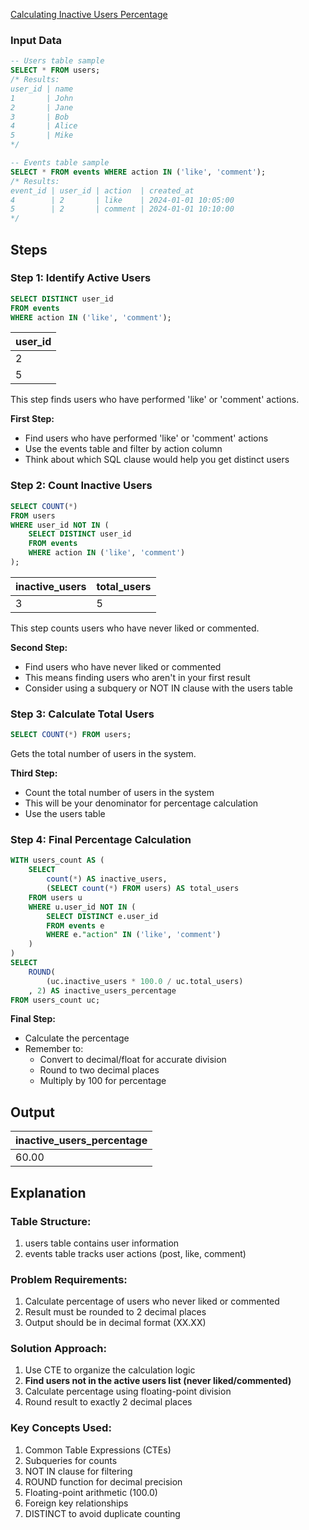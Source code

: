 [Calculating Inactive Users Percentage](https://challenges.prepvector.com/challenges/fe090a86-abf5-4e46-92b4-6fc5ce069bc3/questions/04e7018e-0724-4f82-b90f-000f286da314)

### Input Data
```sql
-- Users table sample
SELECT * FROM users;
/* Results:
user_id | name
1       | John
2       | Jane
3       | Bob
4       | Alice
5       | Mike
*/

-- Events table sample
SELECT * FROM events WHERE action IN ('like', 'comment');
/* Results:
event_id | user_id | action  | created_at
4        | 2       | like    | 2024-01-01 10:05:00
5        | 2       | comment | 2024-01-01 10:10:00
*/
```

## Steps
### Step 1: Identify Active Users
```sql
SELECT DISTINCT user_id
FROM events
WHERE action IN ('like', 'comment');
```
|user_id|
|-------|
|2|
|5|

This step finds users who have performed 'like' or 'comment' actions.

**First Step:**
* Find users who have performed 'like' or 'comment' actions
* Use the events table and filter by action column
* Think about which SQL clause would help you get distinct users

### Step 2: Count Inactive Users
```sql
SELECT COUNT(*)
FROM users
WHERE user_id NOT IN (
    SELECT DISTINCT user_id
    FROM events
    WHERE action IN ('like', 'comment')
);
```
|inactive_users|total_users|
|--------------|-----------|
|3|5|

This step counts users who have never liked or commented.

**Second Step:**
* Find users who have never liked or commented
* This means finding users who aren't in your first result
* Consider using a subquery or NOT IN clause with the users table

### Step 3: Calculate Total Users
```sql
SELECT COUNT(*) FROM users;
```
Gets the total number of users in the system.

**Third Step:**
* Count the total number of users in the system
* This will be your denominator for percentage calculation
* Use the users table

### Step 4: Final Percentage Calculation
```sql
WITH users_count AS (
	SELECT 
		count(*) AS inactive_users,
		(SELECT count(*) FROM users) AS total_users
	FROM users u 
	WHERE u.user_id NOT IN (
		SELECT DISTINCT e.user_id
		FROM events e 
		WHERE e."action" IN ('like', 'comment')
	)
)
SELECT 
	ROUND(
		(uc.inactive_users * 100.0 / uc.total_users)
	, 2) AS inactive_users_percentage
FROM users_count uc;
```
**Final Step:**

* Calculate the percentage
* Remember to:
    * Convert to decimal/float for accurate division
    * Round to two decimal places
    * Multiply by 100 for percentage

## Output 
|inactive_users_percentage|
|-------------------------|
|60.00|

## Explanation
### Table Structure:
1. users table contains user information
2. events table tracks user actions (post, like, comment)

### Problem Requirements:
1. Calculate percentage of users who never liked or commented
2. Result must be rounded to 2 decimal places
3. Output should be in decimal format (XX.XX)

### Solution Approach:
1. Use CTE to organize the calculation logic
2. **Find users not in the active users list (never liked/commented)**
3. Calculate percentage using floating-point division
4. Round result to exactly 2 decimal places

### Key Concepts Used:
1. Common Table Expressions (CTEs)
2. Subqueries for counts
3. NOT IN clause for filtering
4. ROUND function for decimal precision
5. Floating-point arithmetic (100.0)
6. Foreign key relationships
7. DISTINCT to avoid duplicate counting